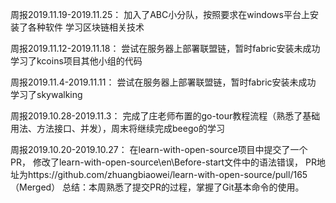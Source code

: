 周报2019.11.19-2019.11.25：
加入了ABC小分队，按照要求在windows平台上安装了各种软件
学习区块链相关技术


周报2019.11.12-2019.11.18：
尝试在服务器上部署联盟链，暂时fabric安装未成功
学习了kcoins项目其他小组的代码


周报2019.11.4-2019.11.11：
尝试在服务器上部署联盟链，暂时fabric安装未成功
学习了skywalking


周报2019.10.28-2019.11.3：
完成了庄老师布置的go-tour教程流程（熟悉了基础用法、方法接口、并发），周末将继续完成beego的学习



周报2019.10.20-2019.10.27：
在learn-with-open-source项目中提交了一个PR，
修改了learn-with-open-source\en\Before-start文件中的语法错误，
PR地址为https://github.com/zhuangbiaowei/learn-with-open-source/pull/165（Merged）
总结：本周熟悉了提交PR的过程，掌握了Git基本命令的使用。
